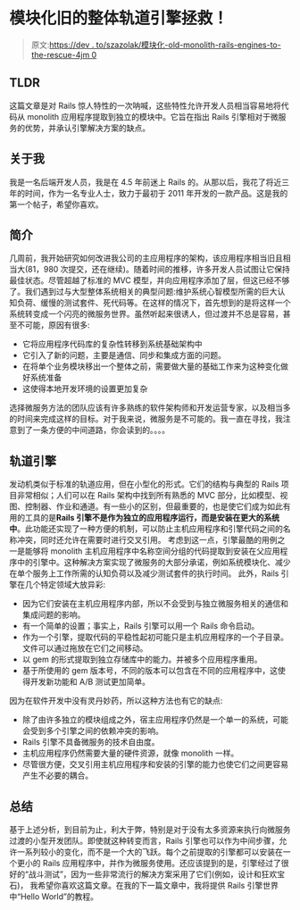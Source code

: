 # 模块化旧的整体轨道引擎拯救！

> 原文:[https://dev . to/szazolak/模块化-old-monolith-rails-engines-to-the-rescue-4jm 0](https://dev.to/szaszolak/modularizing-old-monolith-rails-engines-to-the-rescue-4jm0)

## [](#tldr)TLDR

这篇文章是对 Rails 惊人特性的一次呐喊，这些特性允许开发人员相当容易地将代码从 monolith 应用程序提取到独立的模块中。它旨在指出 Rails 引擎相对于微服务的优势，并承认引擎解决方案的缺点。

## [](#about-me)关于我

我是一名后端开发人员，我是在 4.5 年前迷上 Rails 的。从那以后，我花了将近三年的时间，作为一名专业人士，致力于最初于 2011 年开发的一款产品。这是我的第一个帖子，希望你喜欢。

## [](#introduction)简介

几周前，我开始研究如何改进我公司的主应用程序的架构，该应用程序相当旧且相当大(81，980 次提交，还在继续)。随着时间的推移，许多开发人员试图让它保持最佳状态。尽管超越了标准的 MVC 模型，并向应用程序添加了层，但这已经不够了。我们遇到过与大型整体系统相关的典型问题:维护系统心智模型所需的巨大认知负荷、缓慢的测试套件、死代码等。在这样的情况下，首先想到的是将这样一个系统转变成一个闪亮的微服务世界。虽然听起来很诱人，但过渡并不总是容易，甚至不可能，原因有很多:

*   它将应用程序代码库的复杂性转移到系统基础架构中
*   它引入了新的问题，主要是通信、同步和集成方面的问题。
*   在将单个业务模块移出一个整体之前，需要做大量的基础工作来为这种变化做好系统准备
*   这使得本地开发环境的设置更加复杂

选择微服务方法的团队应该有许多熟练的软件架构师和开发运营专家，以及相当多的时间来完成这样的目标。对于我来说，微服务是不可能的。我一直在寻找，我注意到了一条方便的中间道路，你会读到的。。。。

## [](#rails-engines)轨道引擎

发动机类似于标准的轨道应用，但在小型化的形式。它们的结构与典型的 Rails 项目非常相似；人们可以在 Rails 架构中找到所有熟悉的 MVC 部分，比如模型、视图、控制器、作业和通道。有一些小的区别，但最重要的，也是使它们成为如此有用的工具的是**Rails 引擎不是作为独立的应用程序运行，而是安装在更大的系统中**。此功能还实现了一种方便的机制，可以防止主机应用程序和引擎代码之间的名称冲突，同时还允许在需要时进行交叉引用。
考虑到这一点，引擎最酷的用例之一是能够将 monolith 主机应用程序中名称空间分组的代码提取到安装在父应用程序中的引擎中。这种解决方案实现了微服务的大部分承诺，例如系统模块化、减少在单个服务上工作所需的认知负荷以及减少测试套件的执行时间。
此外，Rails 引擎在几个特定领域大放异彩:

*   因为它们安装在主机应用程序内部，所以不会受到与独立微服务相关的通信和集成问题的影响。
*   有一个简单的设置；事实上，Rails 引擎可以用一个 Rails 命令启动。
*   作为一个引擎，提取代码的平稳性起初可能只是主机应用程序的一个子目录。文件可以通过拖放在它们之间移动。
*   以 gem 的形式提取到独立存储库中的能力。并被多个应用程序重用。
*   基于所使用的 gem 版本号，不同的版本可以包含在不同的应用程序中，这使得开发新功能和 A/B 测试更加简单。

因为在软件开发中没有灵丹妙药，所以这种方法也有它的缺点:

*   除了由许多独立的模块组成之外，宿主应用程序仍然是一个单一的系统，可能会受到多个引擎之间的依赖冲突的影响。
*   Rails 引擎不具备微服务的技术自由度。
*   主机应用程序仍然需要大量的硬件资源，就像 monolith 一样。
*   尽管很方便，交叉引用主机应用程序和安装的引擎的能力也使它们之间更容易产生不必要的耦合。

## [](#summary)总结

基于上述分析，到目前为止，利大于弊，特别是对于没有太多资源来执行向微服务过渡的小型开发团队。即使就这种转变而言，Rails 引擎也可以作为中间步骤，允许一系列较小的变化，而不是一个大的飞跃。每个之前提取的引擎都可以安装在一个更小的 Rails 应用程序中，并作为微服务使用。还应该提到的是，引擎经过了很好的“战斗测试”，因为一些非常流行的解决方案采用了它们(例如，设计和狂欢宝石)，
我希望你喜欢这篇文章。在我的下一篇文章中，我将提供 Rails 引擎世界中“Hello World”的教程。